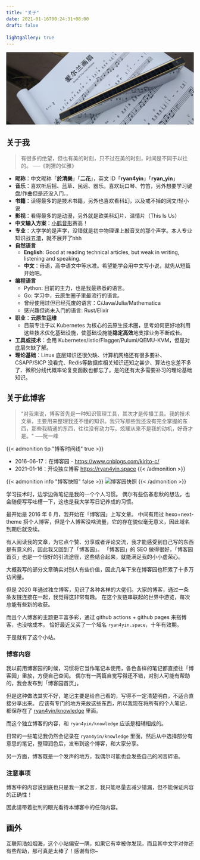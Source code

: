 ```yaml
---
title: "关于"
date: 2021-01-16T00:24:31+08:00
draft: false

lightgallery: true
---
```


![口琴](harmonica.jpg)

## 关于我

>有很多的绝望，但也有美的时刻，只不过在美的时刻，时间是不同于以往的。 ──《刺猬的优雅》

- **昵称**：中文昵称「**於清樂**」「**二花**」，英文 ID「**ryan4yin**」「**ryan_yin**」
- **音乐**：喜欢听后摇、蓝草、民谣、器乐。喜欢玩口琴、竹笛，另外想要学习键盘/作曲但是还没入门...
- **书籍**：读得最多的是技术书籍，另外也喜欢看科幻，以及戒不掉的网文/轻小说
- **影视**：看得最多的是动漫，另外就是欧美科幻片、温情片（This Is Us）
- **中文输入方案**：[小鹤音形](https://flypy.com/)赛高！
- **专业**：大学学的是声学，没错就是初中物理课上敲音叉的那个声学。本人专业知识战五渣，就不展开了hhh
- **自然语言**
  - **English**: Good at reading technical articles, but weak in writing, listening and speaking.
  - **中文**：母语，高中语文中等水准。希望能学会用中文写小说，就先从短篇开始吧。
- **编程语言**
  - Python: 目前的主力，也是我最熟悉的语言。
  - Go: 学习中，云原生圈子里最流行的语言。
  - 曾经使用过但已经荒废的语言：C/Java/Julia/Mathematica
  - 感兴趣但尚未入门的语言: Rust/Elixir
- **职业**：**云原生运维**
  - 目前专注于以 Kubernetes 为核心的云原生技术圈，思考如何更好地利用这些技术优化基础设施，使基础设施能**稳定高效**地支撑业务不断成长。
- **工具或技术**：会用 Kubernetes/Istio/Flagger/Pulumi/QEMU-KVM，但是对底层欠缺了解。
- **理论基础**：Linux 底层知识还很欠缺、计算机网络还有很多要补、CSAPP/SICP 没看完、Redis等数据库相关知识还知之甚少、算法也忘差不多了、微积分线代概率论复变函数也都忘了。是的还有太多需要补习的理论基础知识。


## 关于此博客

>“对我来说，博客首先是一种知识管理工具，其次才是传播工具。我的技术文章，主要用来整理我还不懂的知识。我只写那些我还没有完全掌握的东西，那些我精通的东西，往往没有动力写。炫耀从来不是我的动机，好奇才是。"   ──阮一峰


{{< admonition tip "博客时间线" true >}}
- 2016-06-17：在博客园 - https://www.cnblogs.com/kirito-c/
- 2021-01-16：开设独立博客 https://ryan4yin.space
{{< /admonition >}}

{{< admonition info "博客快照" false >}}
![](/images/about/cnblog-2020-01-21.png "博客园快照")
{{< /admonition >}}

学习技术时，边学边做笔记是我的一个个人习惯。
偶尔有些伤春悲秋的想法，也会随便写写吐槽一下，这也是我大学写日记养成的习惯。

最开始是 2016 年 6 月，我开始在「博客园」上写文章。
中间有用过 hexo+next-theme 搭个人博客，但是个人博客没啥流量，它的存在貌似毫无意义，因此域名到期后就没续。

有人阅读我的文章，为它点个赞、分享或者评论交流，我才能感受到自己写的东西是有意义的，因此我又回到了「博客园」。
「博客园」的 SEO 做得很好，「博客园首页」也是一个很好的引流途径，这些结合起来，就能满足我的小小虚荣心。

大概我写的部分文章确实对别人有些价值，因此几年下来在博客园也积累了十多万访问量。

但是 2020 年通过独立博客，见识了各种各样的大佬们。大家的博客，通过一条条友链连接在一起，我觉得这非常有趣。
在这个友链串联起的世界中游览，每次总能有些新的收获。

而且个人博客的主题更丰富多彩，通过 github actions + github pages 来搭博客，也没啥成本。
恰好最近又买了一个域名 `ryan4yin.space`，十年有效期。

于是就有了这个小站。

### 博客内容

我以前用博客园的时候，习惯将它当作笔记本使用，各色各样的笔记都直接往「博客园」里放，方便自己查阅。
偶尔有一两篇自觉写得还不错，对别人可能有帮助的，我会发布到「博客园首页」。

但是这种做法其实不好，笔记主要是给自己看的，写得不一定清楚明白，不适合直接分享出来。
应该有专门的地方来放这些东西，所以我现在将所有的个人笔记，都保存在了 [ryan4yin/knowledge](https://github.com/ryan4yin/knowledge) 里面。

而这个独立博客的内容，和 `ryan4yin/knowledge` 应该是相辅相成的。

日常的一些笔记我仍然会记录在 `ryan4yin/knowledge` 里面，然后从中选择部分有意思的笔记，整理润色后，发布到这个博客，和大家分享。

另一方面，博客既是一个发声的地方，我偶尔可能也会发些自己的闲言碎语。

### 注意事项

博客中的内容说到底也只是我一家之言，我只能尽量去减少错漏，但不能保证内容的正确性！

因此请带着批判的眼光看待本博客中的任何内容。

## 画外

互联网浩如烟海，这个小站偏安一隅，如果它有幸被你发现，而且其中文字对你还有些帮助，那可真是太棒了！感谢有你~

